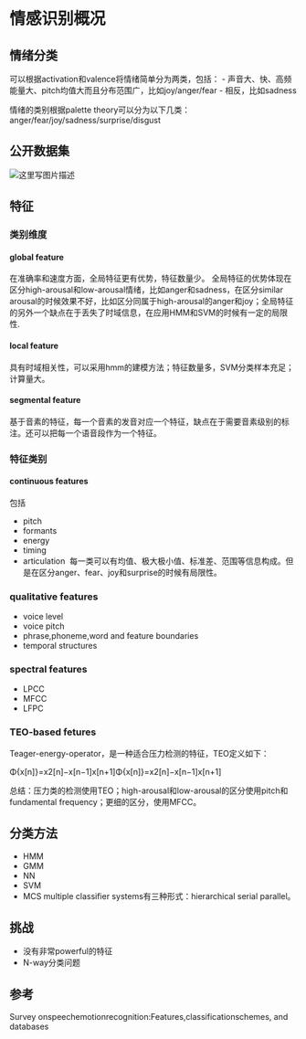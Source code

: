 # 情感识别概况





## 情绪分类

可以根据activation和valence将情绪简单分为两类，包括： 
\- 声音大、快、高频能量大、pitch均值大而且分布范围广，比如joy/anger/fear 
\- 相反，比如sadness

情绪的类别根据palette theory可以分为以下几类： 
anger/fear/joy/sadness/surprise/disgust

## 公开数据集

![这里写图片描述](https://img-blog.csdn.net/20160703153028455)

## 特征

### 类别维度

#### global feature

在准确率和速度方面，全局特征更有优势，特征数量少。 
全局特征的优势体现在区分high-arousal和low-arousal情绪，比如anger和sadness，在区分similar arousal的时候效果不好，比如区分同属于high-arousal的anger和joy；全局特征的另外一个缺点在于丢失了时域信息，在应用HMM和SVM的时候有一定的局限性.

#### local feature

具有时域相关性，可以采用hmm的建模方法；特征数量多，SVM分类样本充足；计算量大。

#### segmental feature

基于音素的特征，每一个音素的发音对应一个特征，缺点在于需要音素级别的标注。还可以把每一个语音段作为一个特征。

### 特征类别

#### continuous features

包括 
- pitch 
- formants 
- energy 
- timing 
- articulation 
每一类可以有均值、极大极小值、标准差、范围等信息构成。但是在区分anger、fear、joy和surprise的时候有局限性。

### qualitative features

- voice level
- voice pitch
- phrase,phoneme,word and feature boundaries
- temporal structures

### spectral features

- LPCC
- MFCC
- LFPC

### TEO-based fetures

Teager-energy-operator，是一种适合压力检测的特征，TEO定义如下： 



Φ{x[n]}=x2[n]−x[n−1]x[n+1]Φ{x[n]}=x2[n]−x[n−1]x[n+1]

总结：压力类的检测使用TEO；high-arousal和low-arousal的区分使用pitch和fundamental frequency；更细的区分，使用MFCC。



## 分类方法

- HMM
- GMM
- NN
- SVM
- MCS 
  multiple classifier systems有三种形式：hierarchical serial parallel。

## 挑战

- 没有非常powerful的特征
- N-way分类问题

## 参考

Survey onspeechemotionrecognition:Features,classificationschemes, and databases
